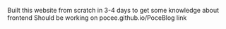 Built this website from scratch in 3-4 days to get some knowledge about frontend
Should be working on pocee.github.io/PoceBlog link
